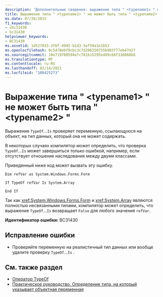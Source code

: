 ```yaml
---
description: 'Дополнительные сведения: выражение типа " <typename1> " не может быть типа " <typename2> "'
title: Выражение типа " <typename1> " не может быть типа " <typename2> "
ms.date: 07/20/2015
f1_keywords:
- vbc31430
- bc31430
helpviewer_keywords:
- BC31430
ms.assetid: 1d527033-3f6f-4945-b1d3-5ef59a1e1b53
ms.openlocfilehash: 0c5478ebf9cbc3c7d296250755b903f77eb47427
ms.sourcegitcommit: 10e719780594efc781b15295e499c66f316068b8
ms.translationtype: MT
ms.contentlocale: ru-RU
ms.lasthandoff: 02/14/2021
ms.locfileid: "100425273"
---
```

# <a name="expression-of-type-typename1-can-never-be-of-type-typename2"></a>Выражение типа " \<typename1> " не может быть типа " \<typename2> "

Выражение `TypeOf`...`Is` проверяет переменную, ссылающуюся на объект, на тип данных, который она не может содержать.  
  
 В некоторых случаях компилятор может определить, что проверка `TypeOf`...`Is` может завершиться только ошибкой, например, если отсутствует отношение наследования между двумя классами.  
  
 Приведенный ниже код может вызвать эту ошибку.  
  
 `Dim refVar as System.Windows.Forms.Form`  
  
 `If TypeOf refVar Is System.Array`  
  
 `End If`  
  
 Так как <xref:System.Windows.Forms.Form> и <xref:System.Array> являются полностью несвязанными типами, компилятор может определить, что выражение `TypeOf`...`Is` возвращает `False` для любого значения `refVar`.  
  
 **Идентификатор ошибки:** BC31430  
  
## <a name="to-correct-this-error"></a>Исправление ошибки  
  
- Проверяйте переменную на реалистичный тип данных или вообще удалите проверку `TypeOf`...`Is` .  
  
## <a name="see-also"></a>См. также раздел

- [Оператор TypeOf](../language-reference/operators/typeof-operator.md)
- [Практическое руководство. Определение типа, на который указывает объектная переменная](../programming-guide/language-features/variables/how-to-determine-what-type-an-object-variable-refers-to.md)

